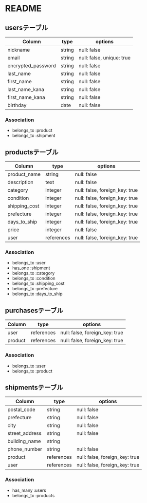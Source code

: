 # README

## usersテーブル

| Column             | type   | options                   |
|--------------------|--------|---------------------------|
| nickname           | string | null: false               |
| email              | string | null: false, unique: true |
| encrypted_password | string | null: false               |
| last_name          | string | null: false               |
| first_name         | string | null: false               |
| last_name_kana     | string | null: false               |
| first_name_kana    | string | null: false               |
| birthday           | date   | null: false               |

### Association

- belongs_to :product
- belongs_to :shipment

## productsテーブル
| Column          | type       | options                        |
|-----------------|------------|--------------------------------|
| product_name    | string     | null: false                    |
| description     | text       | null: false                    |
| category        | integer    | null: false, foreign_key: true |
| condition       | integer    | null: false, foreign_key: true |
| shipping_cost   | integer    | null: false, foreign_key: true |
| prefecture      | integer    | null: false, foreign_key: true |
| days_to_ship    | integer    | null: false, foreign_key: true |
| price           | integer    | null: false                    |
| user            | references | null: false, foreign_key: true |

### Association

- belongs_to :user
- has_one :shipment
- belongs_to :category
- belongs_to :condition
- belongs_to :shipping_cost
- belongs_to :prefecture
- belongs_to :days_to_ship

## purchasesテーブル

| Column  | type       | options                        |
|---------|------------|--------------------------------|
| user    | references | null: false, foreign_key: true |
| product | references | null: false, foreign_key: true |

### Association

- belongs_to :user
- belongs_to :product

## shipmentsテーブル
| Column          | type       | options                        |
|-----------------|------------|--------------------------------|
| postal_code     | string     | null: false                    |
| prefecture      | string     | null: false                    |
| city            | string     | null: false                    |
| street_address  | string     | null: false                    |
| building_name   | string     |                                |
| phone_number    | string     | null: false                    |
| product         | references | null: false, foreign_key: true |
| user            | references | null: false, foreign_key: true |

### Association

- has_many :users
- belongs_to :products